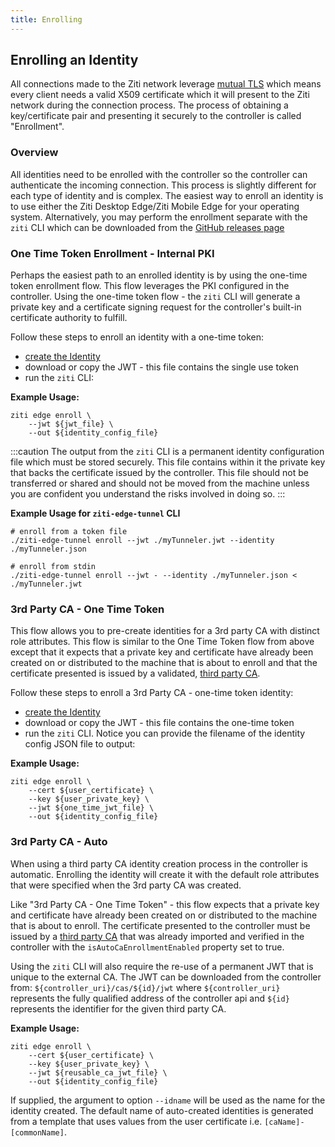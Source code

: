 ```yaml
---
title: Enrolling
---
```

## Enrolling an Identity

All connections made to the Ziti network leverage [mutual TLS](https://en.wikipedia.org/wiki/Mutual_authentication)
which means every client needs a valid X509 certificate which it will present to the Ziti network during the connection
process. The process of obtaining a key/certificate pair and presenting it securely to the controller is called
"Enrollment".

### Overview

All identities need to be enrolled with the controller so the controller can authenticate the incoming connection.
This process is slightly different for each type of identity and is complex. The easiest way to enroll an identity is to 
use either the Ziti Desktop Edge/Ziti Mobile Edge for your operating system. Alternatively, you may perform the enrollment separate 
with the `ziti` CLI which can be downloaded from the [GitHub releases page](https://github.com/openziti/ziti/releases/latest) 

### One Time Token Enrollment - Internal PKI

Perhaps the easiest path to an enrolled identity is by using the one-time token enrollment flow. This flow leverages the
PKI configured in the controller.  Using the one-time token flow - the `ziti` CLI will generate a private key
and a certificate signing request for the controller's built-in certificate authority to fulfill.

Follow these steps to enroll an identity with a one-time token:

* [create the Identity](./10-creating.mdx)
* download or copy the JWT - this file contains the single use token
* run the `ziti` CLI:

**Example Usage:**

```text
ziti edge enroll \
    --jwt ${jwt_file} \
    --out ${identity_config_file}
```

:::caution
The output from the `ziti` CLI is a permanent identity configuration file which
must be stored securely. This file contains within it the private key that backs
the certificate issued by the controller.  This file should not be
transferred or shared and should not be moved from the machine unless you are
confident you understand the risks involved in doing so.
:::

**Example Usage for `ziti-edge-tunnel` CLI**

```text
# enroll from a token file
./ziti-edge-tunnel enroll --jwt ./myTunneler.jwt --identity ./myTunneler.json
```

```text
# enroll from stdin
./ziti-edge-tunnel enroll --jwt - --identity ./myTunneler.json < ./myTunneler.jwt
```

### 3rd Party CA - One Time Token

This flow allows you to pre-create identities for a 3rd party CA with distinct role attributes. This flow is similar to the One Time Token flow from above except that it expects that a private key and certificate have
already been created on or distributed to the machine that is about to enroll and that the certificate presented is
issued by a validated, [third party CA](../../../learn/core-concepts/pki.mdx#third-party-ca-optional).

Follow these steps to enroll a 3rd Party CA - one-time token identity:

* [create the Identity](./10-creating.mdx)
* download or copy the JWT - this file contains the one-time token
* run the `ziti` CLI. Notice you can provide the filename of the identity config JSON file to output:

**Example Usage:**

```text
ziti edge enroll \
    --cert ${user_certificate} \
    --key ${user_private_key} \
    --jwt ${one_time_jwt_file} \
    --out ${identity_config_file}
```

### 3rd Party CA - Auto

When using a third party CA identity creation process in the controller is
automatic. Enrolling the identity will create it with the default role attributes that were specified when the 3rd party CA was created.

Like "3rd Party CA - One Time Token" - this flow expects that a private key and certificate have
already been created on or distributed to the machine that is about to enroll.
The certificate presented to the controller must be issued by a [third
party CA](../../../learn/core-concepts/pki.mdx#third-party-ca-optional) that was already
imported and verified in the controller with the
`isAutoCaEnrollmentEnabled` property set to true.

Using the `ziti` CLI will also require the re-use of a permanent JWT that is unique to the external CA. The JWT
can be downloaded from the controller from:  `${controller_uri}/cas/${id}/jwt` where `${controller_uri}` represents
the fully qualified address of the controller api and `${id}` represents the identifier for the given third party CA.

**Example Usage:**

```text
ziti edge enroll \
    --cert ${user_certificate} \
    --key ${user_private_key} \
    --jwt ${reusable_ca_jwt_file} \
    --out ${identity_config_file}
```

If supplied, the argument to option `--idname` will be used as the name for the identity created. The default name of auto-created identities is generated from a template that uses values from the user certificate i.e. `[caName]-[commonName]`.
